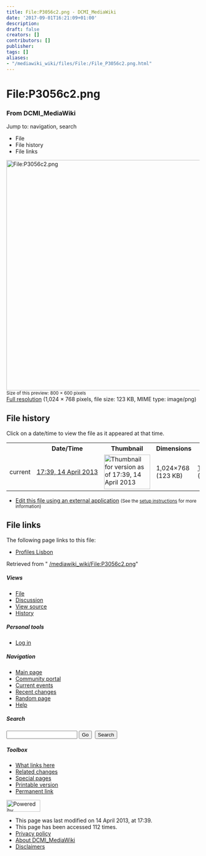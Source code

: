 ```yaml
---
title: File:P3056c2.png - DCMI_MediaWiki
date: '2017-09-01T16:21:09+01:00'
description: 
draft: false
creators: []
contributors: []
publisher: 
tags: []
aliases:
- "/mediawiki_wiki/files/File:/File_P3056c2.png.html"
---
```


<a id="top"></a>
# File:P3056c2.png

### From DCMI\_MediaWiki

Jump to: navigation, search
<!-- start content -->
- File
- File history
- File links

 [<img alt="File:P3056c2.png" src="/images/e/ec/P3056c2.png" width="800" height="600">](/mediawiki_wiki/files/P3056c2.png)  
<small>Size of this preview: 800 × 600 pixels</small>  
 [Full resolution](/images/e/ec/P3056c2.png)‎ (1,024 × 768 pixels, file size: 123 KB, MIME type: image/png)
<!-- 
NewPP limit report
Preprocessor node count: 0/1000000
Post-expand include size: 0/2097152 bytes
Template argument size: 0/2097152 bytes
Expensive parser function count: 0/100
-->
## File history

Click on a date/time to view the file as it appeared at that time.

<table class="wikitable filehistory">
  <tr>
    <td></td>
    <th>Date/Time</th>
    <th>Thumbnail</th>
    <th>Dimensions</th>
    <th>User</th>
    <th>Comment</th>
  </tr>
  <tr>
    <td>current</td>
    <td class="filehistory-selected" style="white-space: nowrap;"><a href="/mediawiki_wiki/files/P3056c2.png">17:39, 14 April 2013</a></td>
    <td><a href="/images/e/ec/P3056c2.png"><img alt="Thumbnail for version as of 17:39, 14 April 2013" src="/images/e/ec/P3056c2.png" width="120" height="90"></a></td>
    <td>1,024×768 <span style="white-space: nowrap;">(123 KB)</span>
    </td>
    <td>
      <a href="/index.php/User:TomBaker" title="User:TomBaker" class="mw-userlink">TomBaker</a> <span style="white-space: nowrap;"> <span class="mw-usertoollinks">(<a href="/index.php?title=User_talk:TomBaker&amp;action=edit&amp;redlink=1" class="new" title="User talk:TomBaker (page does not exist)">Talk</a> | <a href="/index.php/Special:Contributions/TomBaker" title="Special:Contributions/TomBaker">contribs</a>)</span></span>
    </td>
    <td></td>
  </tr>
</table>

  

- [Edit this file using an external application](/index.php?title=File:P3056c2.png&action=edit&externaledit=true&mode=file "File:P3056c2.png") <small>(See the <a href="http://www.mediawiki.org/wiki/Manual:External_editors" class="external text" rel="nofollow">setup instructions</a> for more information)</small>

## File links

The following page links to this file:

- [Profiles Lisbon](/index.php/Profiles_Lisbon "Profiles Lisbon")

Retrieved from " [/mediawiki_wiki/File:P3056c2.png](/mediawiki_wiki/files/File:/File:P3056c2.png.html)"

<!-- end content -->

##### Views

- [File](/mediawiki_wiki/files/File:/File:P3056c2.png.html "View the file page [c]")
- [Discussion](/index.php?title=File_talk:P3056c2.png&action=edit&redlink=1 "Discussion about the content page [t]")
- [View source](/index.php?title=File:P3056c2.png&action=edit "This page is protected.
You can view its source [e]")
- [History](/index.php?title=File:P3056c2.png&action=history "Past revisions of this page [h]")

##### Personal tools

- [Log in](/index.php?title=Special:UserLogin&returnto=File:P3056c2.png "You are encouraged to log in; however, it is not mandatory [o]")

<script type="text/javascript"> if (window.isMSIE55) fixalpha(); </script>

##### Navigation

- [Main page](/index.php/Main_Page "Visit the main page [z]")
- [Community portal](/index.php/DCMI_MediaWiki:Community_portal "About the project, what you can do, where to find things")
- [Current events](/index.php/DCMI_MediaWiki:Current_events "Find background information on current events")
- [Recent changes](/index.php/Special:RecentChanges "The list of recent changes in the wiki [r]")
- [Random page](/index.php/Special:Random "Load a random page [x]")
- [Help](/index.php/Help:Contents "The place to find out")

##### <label for="searchInput">Search</label>

<form action="/index.php" id="searchform">
				<input type="hidden" name="title" value="Special:Search">
				<input id="searchInput" title="Search DCMI_MediaWiki" accesskey="f" type="search" name="search">
				<input type="submit" name="go" class="searchButton" id="searchGoButton" value="Go" title="Go to a page with this exact name if exists"> 
				<input type="submit" name="fulltext" class="searchButton" id="mw-searchButton" value="Search" title="Search the pages for this text">
			</form>

##### Toolbox

- [What links here](/index.php/Special:WhatLinksHere/File:P3056c2.png "List of all wiki pages that link here [j]")
- [Related changes](/index.php/Special:RecentChangesLinked/File:P3056c2.png "Recent changes in pages linked from this page [k]")
- [Special pages](/index.php/Special:SpecialPages "List of all special pages [q]")
- [Printable version](/index.php?title=File:P3056c2.png&printable=yes "Printable version of this page [p]")
- [Permanent link](/index.php?title=File:P3056c2.png&oldid=4828 "Permanent link to this revision of the page")

<!-- end of the left (by default at least) column -->

 [<img src="/skins/common/images/poweredby_mediawiki_88x31.png" height="31" width="88" alt="Powered by MediaWiki">](http://www.mediawiki.org/)

- This page was last modified on 14 April 2013, at 17:39.
- This page has been accessed 112 times.
- [Privacy policy](/index.php/DCMI_MediaWiki:Privacy_policy "DCMI MediaWiki:Privacy policy")
- [About DCMI\_MediaWiki](/index.php/DCMI_MediaWiki:About "DCMI MediaWiki:About")
- [Disclaimers](/index.php/DCMI_MediaWiki:General_disclaimer "DCMI MediaWiki:General disclaimer")

<script>if (window.runOnloadHook) runOnloadHook();</script><!-- Served in 0.447 secs. -->
